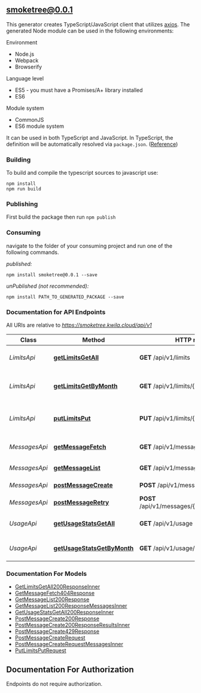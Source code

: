 ## smoketree@0.0.1

This generator creates TypeScript/JavaScript client that utilizes [axios](https://github.com/axios/axios). The generated Node module can be used in the following environments:

Environment
* Node.js
* Webpack
* Browserify

Language level
* ES5 - you must have a Promises/A+ library installed
* ES6

Module system
* CommonJS
* ES6 module system

It can be used in both TypeScript and JavaScript. In TypeScript, the definition will be automatically resolved via `package.json`. ([Reference](https://www.typescriptlang.org/docs/handbook/declaration-files/consumption.html))

### Building

To build and compile the typescript sources to javascript use:
```
npm install
npm run build
```

### Publishing

First build the package then run `npm publish`

### Consuming

navigate to the folder of your consuming project and run one of the following commands.

_published:_

```
npm install smoketree@0.0.1 --save
```

_unPublished (not recommended):_

```
npm install PATH_TO_GENERATED_PACKAGE --save
```

### Documentation for API Endpoints

All URIs are relative to *https://smoketree.kwila.cloud/api/v1*

Class | Method | HTTP request | Description
------------ | ------------- | ------------- | -------------
*LimitsApi* | [**getLimitsGetAll**](docs/LimitsApi.md#getlimitsgetall) | **GET** /api/v1/limits | Get All Monthly Limits
*LimitsApi* | [**getLimitsGetByMonth**](docs/LimitsApi.md#getlimitsgetbymonth) | **GET** /api/v1/limits/{month} | Get Monthly Limit by Month
*LimitsApi* | [**putLimitsPut**](docs/LimitsApi.md#putlimitsput) | **PUT** /api/v1/limits/{month} | Set Monthly Limit (Admin Only)
*MessagesApi* | [**getMessageFetch**](docs/MessagesApi.md#getmessagefetch) | **GET** /api/v1/messages/{messageUuid} | Get Message Status
*MessagesApi* | [**getMessageList**](docs/MessagesApi.md#getmessagelist) | **GET** /api/v1/messages | List Messages
*MessagesApi* | [**postMessageCreate**](docs/MessagesApi.md#postmessagecreate) | **POST** /api/v1/messages | Send SMS Messages
*MessagesApi* | [**postMessageRetry**](docs/MessagesApi.md#postmessageretry) | **POST** /api/v1/messages/{messageUuid}/retry | Retry Message
*UsageApi* | [**getUsageStatsGetAll**](docs/UsageApi.md#getusagestatsgetall) | **GET** /api/v1/usage | Get All Usage Statistics
*UsageApi* | [**getUsageStatsGetByMonth**](docs/UsageApi.md#getusagestatsgetbymonth) | **GET** /api/v1/usage/{month} | Get Usage Statistics by Month


### Documentation For Models

 - [GetLimitsGetAll200ResponseInner](docs/GetLimitsGetAll200ResponseInner.md)
 - [GetMessageFetch404Response](docs/GetMessageFetch404Response.md)
 - [GetMessageList200Response](docs/GetMessageList200Response.md)
 - [GetMessageList200ResponseMessagesInner](docs/GetMessageList200ResponseMessagesInner.md)
 - [GetUsageStatsGetAll200ResponseInner](docs/GetUsageStatsGetAll200ResponseInner.md)
 - [PostMessageCreate200Response](docs/PostMessageCreate200Response.md)
 - [PostMessageCreate200ResponseResultsInner](docs/PostMessageCreate200ResponseResultsInner.md)
 - [PostMessageCreate429Response](docs/PostMessageCreate429Response.md)
 - [PostMessageCreateRequest](docs/PostMessageCreateRequest.md)
 - [PostMessageCreateRequestMessagesInner](docs/PostMessageCreateRequestMessagesInner.md)
 - [PutLimitsPutRequest](docs/PutLimitsPutRequest.md)


<a id="documentation-for-authorization"></a>
## Documentation For Authorization

Endpoints do not require authorization.

